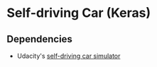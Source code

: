 # Self-driving Car (Keras)

## Dependencies

- Udacity's [self-driving car simulator](https://github.com/udacity/self-driving-car-sim)